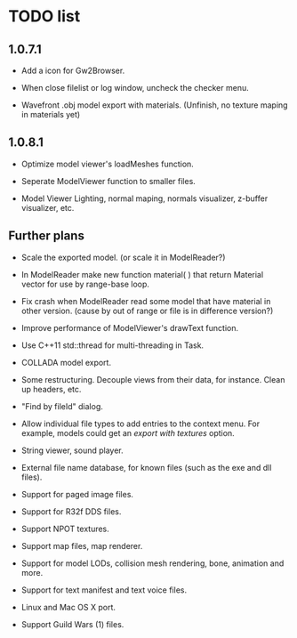 TODO list
=========

1.0.7.1
-------

* Add a icon for Gw2Browser.

* When close filelist or log window, uncheck the checker menu.

* Wavefront .obj model export with materials.
(Unfinish, no texture maping in materials yet)

1.0.8.1
-------

* Optimize model viewer's loadMeshes function.

* Seperate ModelViewer function to smaller files.

* Model Viewer Lighting, normal maping, normals visualizer, z-buffer visualizer, etc.

Further plans
-------------

* Scale the exported model. (or scale it in ModelReader?)

* In ModelReader make new function material( ) that return Material vector
for use by range-base loop.

* Fix crash when ModelReader read some model that have material in other version.
(cause by out of range or file is in difference version?)

* Improve performance of ModelViewer's drawText function.

* Use C++11 std::thread for multi-threading in Task.

* COLLADA model export.

* Some restructuring. Decouple views from their data, for instance. Clean up 
headers, etc.

* "Find by fileId" dialog.

* Allow individual file types to add entries to the context menu. For example,
models could get an *export with textures* option.

* String viewer, sound player.

* External file name database, for known files (such as the exe and dll files).

* Support for paged image files.

* Support for R32f DDS files.

* Support NPOT textures.

* Support map files, map renderer.

* Support for model LODs, collision mesh rendering, bone, animation and more.

* Support for text manifest and text voice files.

* Linux and Mac OS X port.

* Support Guild Wars (1) files.
